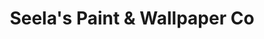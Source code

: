 ---
title: "Seela's Paint & Wallpaper Co"
url: /wayne/seelas-paint-und-wallpaper-co/
shop: Farben
---